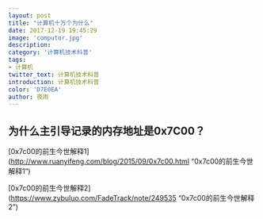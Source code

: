 ```yaml
---
layout: post
title: "计算机十万个为什么"
date: 2017-12-19 19:45:29
image: 'computor.jpg'
description: 
category: '计算机技术科普'
tags:
- 计算机
twitter_text: 计算机技术科普
introduction: 计算机技术科普
color: 'D7E0EA'
author: 夜雨
---
```

## 为什么主引导记录的内存地址是0x7C00？
[0x7c00的前生今世解释1](http://www.ruanyifeng.com/blog/2015/09/0x7c00.html “0x7c00的前生今世解释1”)

[0x7c00的前生今世解释2](https://www.zybuluo.com/FadeTrack/note/249535 “0x7c00的前生今世解释2”)
